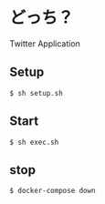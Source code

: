 # どっち？
Twitter Application
## Setup
```
$ sh setup.sh
```
## Start
```
$ sh exec.sh
```
## stop
```
$ docker-compose down
```